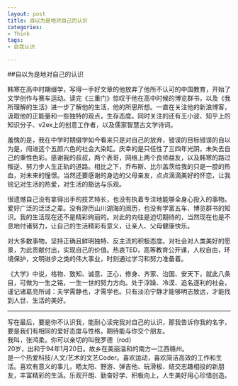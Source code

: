 ```yaml
---
layout: post
title: 自以为是地对自己的认识
categories:
- Think
tags:
- 自我认识

---
```


##自以为是地对自己的认识


韩寒在高中时期缀学，写得一手好文章的他放弃了他所不认可的中国教育，开始了文学创作与赛车运动。读完《三重门》惊叹于他在高中时候的博览群书，以及《我所理解的生活》进一步了解他的生活，他的所思所想。一直在关注他的新浪博客，汲取他的正能量和一些独特的观点，生存态度。同时关注的还有王小波、知乎上的知识分子、v2ex上的创意工作者，以及儒家智慧古文学诗词。

羞愧的是，我在中学时期缀学如今看来只是对自己的放弃，错误的目标错误的自以为是，闯进这个五颜六色的社会大染缸。庆幸的是只任性了三四年光阴，未失去自己的秉性色彩。感谢我的叔叔，两个表哥，网络上两个良师益友，以及韩寒的路过叛逆、努力步人生正轨的道路。相比之下，乔布斯、比尔盖茨给我的只是一腔的热血，对未来的憧憬。当然还要感谢的身边的父母亲友，点点滴滴美好的怀恋，让我铭记对生活的热爱，对生活的豁达与乐观。

很遗憾自己没有拿得出手的技艺特长，也没有执着专注地能够全身心投入的事物。爱好广泛的泛泛之辈。没有游历山川湖海的阅历，也没有学富五车、博览群书的知识。我的生活现在还不是精彩绚丽的。对此的向往是迫切期待的，当然现在也是不息地付诸努力，让自己的生活精彩有意义，让亲人、父母健康快乐。

对大多数事物，坚持正确且鲜明独特、反主流的积极态度。对社会对人类美好的愿景，为此贡献付出，实现自己的价值。热衷TED，高等教育公开课，人权自由，环境保护，文明进步之类的伟大事业，时刻通过学习和努力准备着。

《大学》中说，格物、致知、诚意、正心，修身、齐家、治国、安天下，就此八条目，可做为一生之铭，一生一世的努力方向。处于浮躁、冷漠、追名逐利的社会，谨记诸葛亮所诫：夫学需静也，才需学也。只有淡泊宁静才能够明志致远，才能找到人世、生活的美好。

----------------
写在最后，要是你不认识我，能耐心读完我对自己的认识，那我告诉你我的名字，要是我们有相同的爱好态度与性格，期待能与你交个朋友。	
我叫，张鸿柔。你可以亲切的叫我罗德（rod）    
20岁，出和于94年1月20日。故乡在美丽温和的南方—江西赣州。    
是一个热爱科技/人文/艺术的文艺Coder。喜欢运动，喜欢简洁高效的工作和生活。喜欢有意义的事儿，晒太阳、野游、弹吉他、玩滑板、结交志趣相投的新朋友，丰富精彩的生活。乐观开朗、勤奋好学、积极向上，人生美好用心珍惜创造。